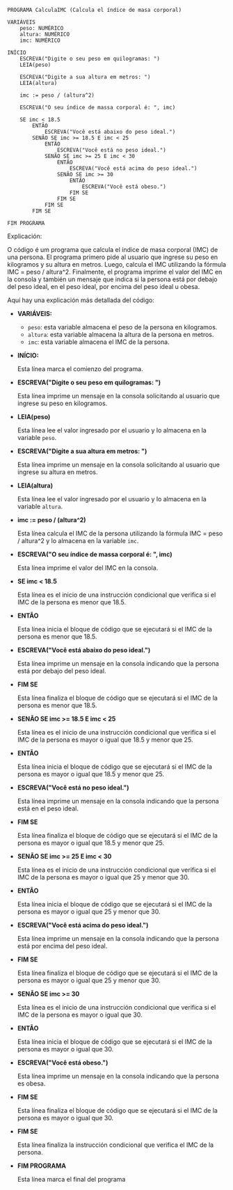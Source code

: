 ```portuguol
PROGRAMA CalculaIMC (Calcula el índice de masa corporal)

VARIÁVEIS
    peso: NUMÉRICO
    altura: NUMÉRICO
    imc: NUMÉRICO

INÍCIO
    ESCREVA("Digite o seu peso em quilogramas: ")
    LEIA(peso)

    ESCREVA("Digite a sua altura em metros: ")
    LEIA(altura)

    imc := peso / (altura^2)

    ESCREVA("O seu índice de massa corporal é: ", imc)

    SE imc < 18.5
        ENTÃO
            ESCREVA("Você está abaixo do peso ideal.")
        SENÃO SE imc >= 18.5 E imc < 25
            ENTÃO
                ESCREVA("Você está no peso ideal.")
            SENÃO SE imc >= 25 E imc < 30
                ENTÃO
                    ESCREVA("Você está acima do peso ideal.")
                SENÃO SE imc >= 30
                    ENTÃO
                        ESCREVA("Você está obeso.")
                    FIM SE
                FIM SE
            FIM SE
        FIM SE

FIM PROGRAMA
```

Explicación:

O código é um programa que calcula el índice de masa corporal (IMC) de una persona. El programa primero pide al usuario que ingrese su peso en kilogramos y su altura en metros. Luego, calcula el IMC utilizando la fórmula IMC = peso / altura^2. Finalmente, el programa imprime el valor del IMC en la consola y también un mensaje que indica si la persona está por debajo del peso ideal, en el peso ideal, por encima del peso ideal u obesa.

Aquí hay una explicación más detallada del código:

* **VARIÁVEIS:**

    * `peso`: esta variable almacena el peso de la persona en kilogramos.
    * `altura`: esta variable almacena la altura de la persona en metros.
    * `imc`: esta variable almacena el IMC de la persona.

* **INÍCIO:**

    Esta línea marca el comienzo del programa.

* **ESCREVA("Digite o seu peso em quilogramas: ")**

    Esta línea imprime un mensaje en la consola solicitando al usuario que ingrese su peso en kilogramos.

* **LEIA(peso)**

    Esta línea lee el valor ingresado por el usuario y lo almacena en la variable `peso`.

* **ESCREVA("Digite a sua altura em metros: ")**

    Esta línea imprime un mensaje en la consola solicitando al usuario que ingrese su altura en metros.

* **LEIA(altura)**

    Esta línea lee el valor ingresado por el usuario y lo almacena en la variable `altura`.

* **imc := peso / (altura^2)**

    Esta línea calcula el IMC de la persona utilizando la fórmula IMC = peso / altura^2 y lo almacena en la variable `imc`.

* **ESCREVA("O seu índice de massa corporal é: ", imc)**

    Esta línea imprime el valor del IMC en la consola.

* **SE imc < 18.5**

    Esta línea es el inicio de una instrucción condicional que verifica si el IMC de la persona es menor que 18.5.

* **ENTÃO**

    Esta línea inicia el bloque de código que se ejecutará si el IMC de la persona es menor que 18.5.

* **ESCREVA("Você está abaixo do peso ideal.")**

    Esta línea imprime un mensaje en la consola indicando que la persona está por debajo del peso ideal.

* **FIM SE**

    Esta línea finaliza el bloque de código que se ejecutará si el IMC de la persona es menor que 18.5.

* **SENÃO SE imc >= 18.5 E imc < 25**

    Esta línea es el inicio de una instrucción condicional que verifica si el IMC de la persona es mayor o igual que 18.5 y menor que 25.

* **ENTÃO**

    Esta línea inicia el bloque de código que se ejecutará si el IMC de la persona es mayor o igual que 18.5 y menor que 25.

* **ESCREVA("Você está no peso ideal.")**

    Esta línea imprime un mensaje en la consola indicando que la persona está en el peso ideal.

* **FIM SE**

    Esta línea finaliza el bloque de código que se ejecutará si el IMC de la persona es mayor o igual que 18.5 y menor que 25.

* **SENÃO SE imc >= 25 E imc < 30**

    Esta línea es el inicio de una instrucción condicional que verifica si el IMC de la persona es mayor o igual que 25 y menor que 30.

* **ENTÃO**

    Esta línea inicia el bloque de código que se ejecutará si el IMC de la persona es mayor o igual que 25 y menor que 30.

* **ESCREVA("Você está acima do peso ideal.")**

    Esta línea imprime un mensaje en la consola indicando que la persona está por encima del peso ideal.

* **FIM SE**

    Esta línea finaliza el bloque de código que se ejecutará si el IMC de la persona es mayor o igual que 25 y menor que 30.

* **SENÃO SE imc >= 30**

    Esta línea es el inicio de una instrucción condicional que verifica si el IMC de la persona es mayor o igual que 30.

* **ENTÃO**

    Esta línea inicia el bloque de código que se ejecutará si el IMC de la persona es mayor o igual que 30.

* **ESCREVA("Você está obeso.")**

    Esta línea imprime un mensaje en la consola indicando que la persona es obesa.

* **FIM SE**

    Esta línea finaliza el bloque de código que se ejecutará si el IMC de la persona es mayor o igual que 30.

* **FIM SE**

    Esta línea finaliza la instrucción condicional que verifica el IMC de la persona.

* **FIM PROGRAMA**

    Esta línea marca el final del programa